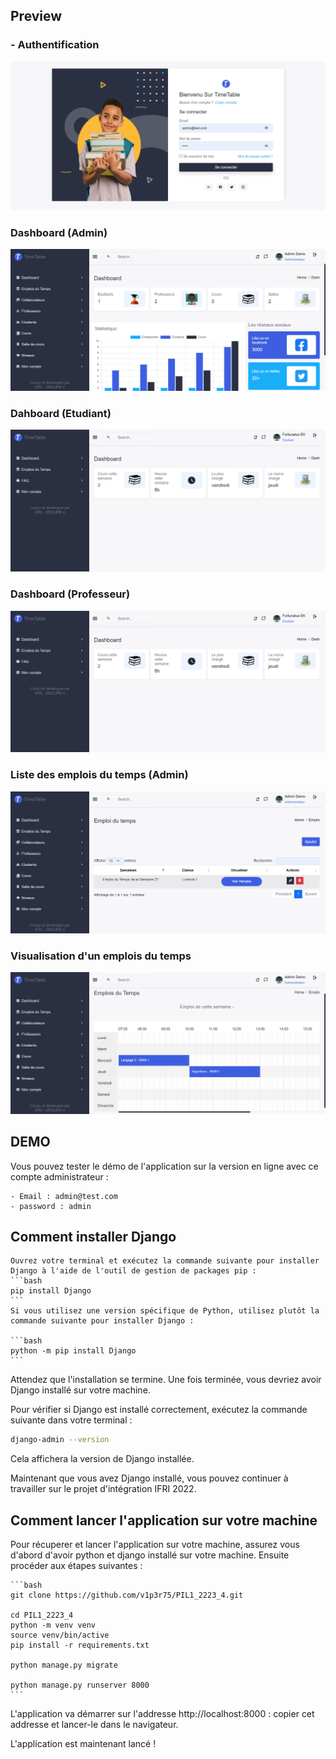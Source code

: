 
## Preview

### - Authentification

![Auth Screenshot](./docs/auth.png)
### Dashboard (Admin)

![Auth Screenshot](./docs/dashboard-2.png)

### Dahboard (Etudiant)

![Auth Screenshot](./docs/user-dashboard.png)

### Dashboard (Professeur)

![Auth Screenshot](./docs/user-dashboard.png)

### Liste des emplois du temps (Admin)

![Auth Screenshot](./docs/timetables.png)

### Visualisation d'un emplois du temps

![Auth Screenshot](./docs/view-timetable.png)

## DEMO

Vous pouvez tester le démo de l'application sur la version en ligne avec ce compte administrateur : 

    - Email : admin@test.com
    - password : admin
## Comment installer Django

    Ouvrez votre terminal et exécutez la commande suivante pour installer Django à l'aide de l'outil de gestion de packages pip :
    ```bash
    pip install Django
    ```
    Si vous utilisez une version spécifique de Python, utilisez plutôt la commande suivante pour installer Django :

    ```bash
    python -m pip install Django
    ```	
Attendez que l'installation se termine. Une fois terminée, vous devriez avoir Django installé sur votre machine.

Pour vérifier si Django est installé correctement, exécutez la commande suivante dans votre terminal :

```bash
django-admin --version
```
Cela affichera la version de Django installée.

Maintenant que vous avez Django installé, vous pouvez continuer à travailler sur le projet d'intégration IFRI 2022.

## Comment lancer l'application sur votre machine

Pour récuperer et lancer l'application sur votre machine, assurez vous d'abord d'avoir python et django installé sur votre machine. Ensuite procéder aux étapes suivantes :

    ```bash
    git clone https://github.com/v1p3r75/PIL1_2223_4.git

    cd PIL1_2223_4
    python -m venv venv 
    source venv/bin/active
    pip install -r requirements.txt

    python manage.py migrate

    python manage.py runserver 8000
    ```
L'application va démarrer sur l'addresse http://localhost:8000 : copier cet addresse et lancer-le dans le navigateur.

L'application est maintenant lancé !


